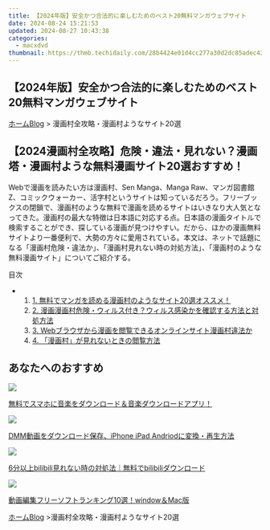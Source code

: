 ```yaml
---
title: 【2024年版】安全かつ合法的に楽しむためのベスト20無料マンガウェブサイト
date: 2024-08-24 15:21:53
updated: 2024-08-27 10:43:38
categories:
  - macxdvd
thumbnail: https://thmb.techidaily.com/28b4424e01d4cc277a30d2dc85adec4230b241c9e861b58d7c8b2fd02e294cb8.jpg
---
```


## 【2024年版】安全かつ合法的に楽しむためのベスト20無料マンガウェブサイト

[ホーム](https://tools.techidaily.com/macxdvd/products/)[Blog](https://tools.techidaily.com/macxdvd/products/) \> 漫画村全攻略・漫画村ようなサイト20選

## 【2024漫画村全攻略】危険・違法・見れない？漫画塔・漫画村ような無料漫画サイト20選おすすめ！

Webで漫画を読みたい方は漫画村、Sen Manga、Manga Raw、マンガ図書館Z、コミックウォーカー、活字村というサイトは知っているだろう。フリーブックスの閉鎖で、漫画村のような無料で漫画を読めるサイトはいきなり大人気となってきた。漫画村の最大な特徴は日本語に対応する点。日本語の漫画タイトルで検索することができ、探している漫画が見つけやすい。だから、ほかの漫画無料サイトより一番便利で、大勢の方々に愛用されている。本文は、ネットで話題になる「漫画村危険・違法か」、「漫画村見れない時の対処方法」、「漫画村のような無料漫画サイト」についてご紹介する。



目次

* 1. [1. 無料でマンガを読める漫画村のようなサイト20選オススメ！](https://tools.techidaily.com/macxdvd/products/)  
   2. [2. 漫画漫画村危険・ウィルス付き？ウィルス感染かを確認する方法と対処方法](https://tools.techidaily.com/macxdvd/products/)  
   3. [3. Webブラウザから漫画を閲覧できるオンラインサイト漫画村違法か](https://tools.techidaily.com/macxdvd/products/)  
   4. [4. 「漫画村」が見れないときの閲覧方法](https://tools.techidaily.com/macxdvd/products/)



## あなたへのおすすめ

![](https://www.macxdvd.com/blog/img/import-music-to-smartphone-1212.jpg) 

[無料でスマホに音楽をダウンロード＆音楽ダウンロードアプリ！](https://tools.techidaily.com/macxdvd/products/) 

![](https://www.macxdvd.com/blog/img/zql121827.jpg) 

[DMM動画をダウンロード保存、iPhone iPad Andriodに変換・再生方法](https://tools.techidaily.com/macxdvd/products/)

![](https://www.macxdvd.com/blog/img/bilibili-download.jpg) 

[6分以上bilibili見れない時の対処法｜無料でbilibiliダウンロード](https://tools.techidaily.com/macxdvd/products/)

![](https://www.macxdvd.com/blog/img/mv-zld-180621-04.jpg) 

[動画編集フリーソフトランキング10選！window＆Mac版](https://tools.techidaily.com/macxdvd/products/)



[ホーム](https://tools.techidaily.com/macxdvd/products/)[Blog](https://tools.techidaily.com/macxdvd/products/) \>漫画村全攻略・漫画村ようなサイト20選

<ins class="adsbygoogle"
     style="display:block"
     data-ad-format="autorelaxed"
     data-ad-client="ca-pub-7571918770474297"
     data-ad-slot="1223367746"></ins>



<ins class="adsbygoogle"
     style="display:block"
     data-ad-client="ca-pub-7571918770474297"
     data-ad-slot="8358498916"
     data-ad-format="auto"
     data-full-width-responsive="true"></ins>
